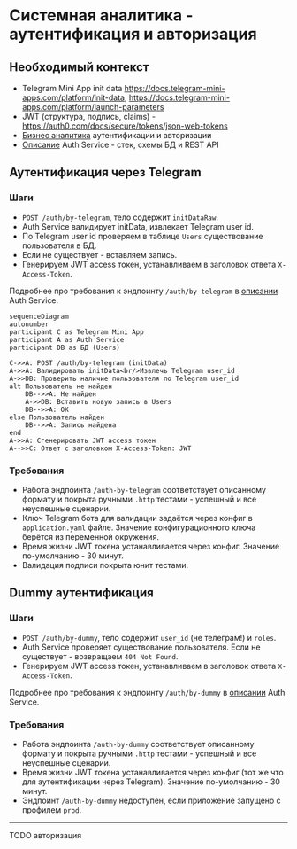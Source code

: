# Системная аналитика - аутентификация и авторизация

## Необходимый контекст

- Telegram Mini App init data https://docs.telegram-mini-apps.com/platform/init-data, https://docs.telegram-mini-apps.com/platform/launch-parameters
- JWT (структура, подпись, claims) - https://auth0.com/docs/secure/tokens/json-web-tokens
- [Бизнес аналитика](../../business-analytics/functionality/authentication-and-authorization.md) аутентификации и авторизации
- [Описание](../services/auth-service/index.md) Auth Service - стек, схемы БД и REST API

## Аутентификация через Telegram

### Шаги

- `POST /auth/by-telegram`, тело содержит `initDataRaw`.
- Auth Service валидирует initData, извлекает Telegram user id.
- По Telegram user id проверяем в таблице `Users` существование пользователя в БД.
- Если не существует - вставляем запись.
- Генерируем JWT access токен, устанавливаем в заголовок ответа `X-Access-Token`.

Подробнее про требования к эндпоинту `/auth/by-telegram` в [описании](../services/auth-service/index.md) Auth Service.

```mermaid
sequenceDiagram
autonumber
participant C as Telegram Mini App
participant A as Auth Service
participant DB as БД (Users)

C->>A: POST /auth/by-telegram (initData)
A->>A: Валидировать initData<br/>Извлечь Telegram user_id
A->>DB: Проверить наличие пользователя по Telegram user_id
alt Пользователь не найден
    DB-->>A: Не найден
    A->>DB: Вставить новую запись в Users
    DB-->>A: OK
else Пользователь найден
    DB-->>A: Запись найдена
end
A->>A: Сгенерировать JWT access токен
A-->>C: Ответ с заголовком X-Access-Token: JWT
```

### Требования

- Работа эндпоинта `/auth-by-telegram` соответствует описанному формату и покрыта ручными `.http` тестами - успешный и все неуспешные сценарии.
- Ключ Telegram бота для валидации задаётся через конфиг в `application.yaml` файле. Значение конфигурационного ключа берётся из переменной окружения.
- Время жизни JWT токена устанавливается через конфиг. Значение по-умолчанию - 30 минут.
- Валидация подписи покрыта юнит тестами.

## Dummy аутентификация

### Шаги

- `POST /auth/by-dummy`, тело содержит `user_id` (не телеграм!) и `roles`.
- Auth Service проверяет существование пользователя. Если не существует  - возвращаем `404 Not Found`.
- Генерируем JWT access токен, устанавливаем в заголовок ответа `X-Access-Token`.

Подробнее про требования к эндпоинту `/auth/by-dummy` в [описании](../services/auth-service/index.md) Auth Service.

### Требования

- Работа эндпоинта `/auth-by-dummy` соответствует описанному формату и покрыта ручными `.http` тестами - успешный и все неуспешные сценарии.
- Время жизни JWT токена устанавливается через конфиг (тот же что для аутентификации через Telegram). Значение по-умолчанию - 30 минут.
- Эндпоинт `/auth-by-dummy` недоступен, если приложение запущено с профилем `prod`.

---

TODO авторизация
